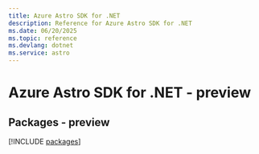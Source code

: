 ```yaml
---
title: Azure Astro SDK for .NET
description: Reference for Azure Astro SDK for .NET
ms.date: 06/20/2025
ms.topic: reference
ms.devlang: dotnet
ms.service: astro
---
```

# Azure Astro SDK for .NET - preview
## Packages - preview
[!INCLUDE [packages](astro-index.md)]